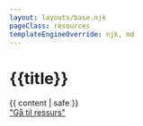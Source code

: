 ```yaml
---
layout: layouts/base.njk
pageClass: resources
templateEngineOverride: njk, md
---
```


<h1>{{title}}</h1>
<main>
  {{ content | safe }}
</main>
<a href= "{{link}}" >"Gå til ressurs" </a>
